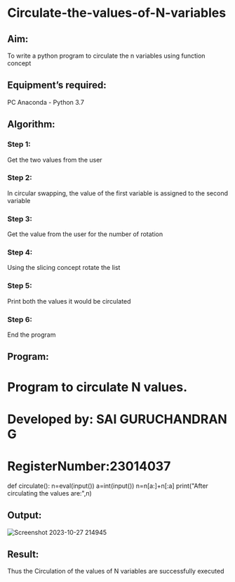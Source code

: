 # Circulate-the-values-of-N-variables
## Aim:
To write a python program to circulate the n variables using function concept
## Equipment’s required:
PC
Anaconda - Python 3.7
## Algorithm: 
### Step 1: 
Get the two values from the user
### Step 2: 
In circular swapping, the value of the first variable is assigned to the second variable
### Step 3: 
Get the value from the user for the number of rotation
### Step 4: 
Using the slicing concept rotate the list
### Step 5: 
Print both the values it would be circulated
### Step 6: 
End the program
## Program:
# Program to circulate N values.
# Developed by: SAI GURUCHANDRAN G
# RegisterNumber:23014037
def circulate():
    n=eval(input())
    a=int(input())
    n=n[a:]+n[:a]
    print("After circulating the values are:",n)
## Output:
![Screenshot 2023-10-27 214945](https://github.com/Vikaash19/Circulate-the-values-of-N-variables/assets/148514589/7a3d0a3c-6a54-4a8a-9591-9573d9fc36fa)
## Result:
Thus the Circulation of the values of N variables are successfully executed
